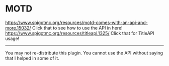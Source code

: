 # MOTD
https://www.spigotmc.org/resources/motd-comes-with-an-api-and-more.15032/
Click that to see how to use the API in here! https://www.spigotmc.org/resources/titleapi.1325/ Click that for TitleAPI usage!<hr> You may not re-distribute this plugin. You cannot use the API without saying that I helped in some of it.
